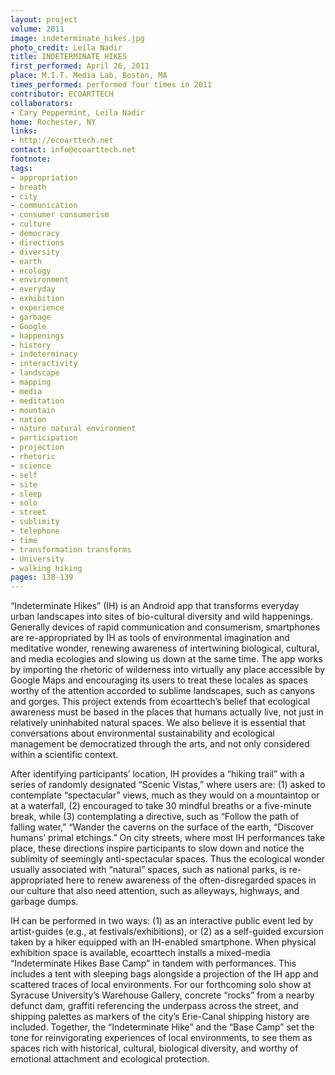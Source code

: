 ```yaml
---
layout: project
volume: 2011
image: indeterminate_hikes.jpg
photo_credit: Leila Nadir
title: INDETERMINATE HIKES
first_performed: April 26, 2011
place: M.I.T. Media Lab, Boston, MA
times_performed: performed four times in 2011
contributor: ECOARTTECH
collaborators:
- Cary Peppermint, Leila Nadir
home: Rochester, NY
links:
- http://ecoarttech.net
contact: info@ecoarttech.net
footnote: 
tags:
- appropriation
- breath
- city
- communication
- consumer consumerism
- culture
- democracy
- directions
- diversity
- earth
- ecology
- environment
- everyday
- exhibition
- experience
- garbage
- Google
- happenings
- history
- indeterminacy
- interactivity
- landscape
- mapping
- media
- meditation
- mountain
- nation
- nature natural environment
- participation
- projection
- rhetoric
- science
- self
- site
- sleep
- solo
- street
- sublimity
- telephone
- time
- transformation transforms
- University
- walking hiking
pages: 138-139
---
```


“Indeterminate Hikes” (IH) is an Android app that transforms everyday urban landscapes into sites of bio-cultural diversity and wild happenings. Generally devices of rapid communication and consumerism, smartphones are re-appropriated by IH as tools of environmental imagination and meditative wonder, renewing awareness of intertwining biological, cultural, and media ecologies and slowing us down at the same time. The app works by importing the rhetoric of wilderness into virtually any place accessible by Google Maps and encouraging its users to treat these locales as spaces worthy of the attention accorded to sublime landscapes, such as canyons and gorges. This project extends from ecoarttech’s belief that ecological awareness must be based in the places that humans actually live, not just in relatively uninhabited natural spaces. We also believe it is essential that conversations about environmental sustainability and ecological management be democratized through the arts, and not only considered within a scientific context. 

After identifying participants’ location, IH provides a “hiking trail” with a series of randomly designated “Scenic Vistas,” where users are: (1) asked to contemplate “spectacular” views, much as they would on a mountaintop or at a waterfall, (2) encouraged to take 30 mindful breaths or a five-minute break, while (3) contemplating a directive, such as “Follow the path of falling water,” “Wander the caverns on the surface of the earth, “Discover humans’ primal etchings.” On city streets, where most IH performances take place, these directions inspire participants to slow down and notice the sublimity of seemingly anti-spectacular spaces. Thus the ecological wonder usually associated with “natural” spaces, such as national parks, is re-appropriated here to renew awareness of the often-disregarded spaces in our culture that also need attention, such as alleyways, highways, and garbage dumps. 

IH can be performed in two ways: (1) as an interactive public event led by artist-guides (e.g., at festivals/exhibitions), or (2) as a self-guided excursion taken by a hiker equipped with an IH-enabled smartphone. When physical exhibition space is available, ecoarttech installs a mixed-media “Indeterminate Hikes Base Camp” in tandem with performances. This includes a tent with sleeping bags alongside a projection of the IH app and scattered traces of local environments. For our forthcoming solo show at Syracuse University’s Warehouse Gallery, concrete “rocks” from a nearby defunct dam, graffiti referencing the underpass across the street, and shipping palettes as markers of the city’s Erie-Canal shipping history are included. Together, the “Indeterminate Hike” and the “Base Camp” set the tone for reinvigorating experiences of local environments, to see them as spaces rich with historical, cultural, biological diversity, and worthy of emotional attachment and ecological protection.
